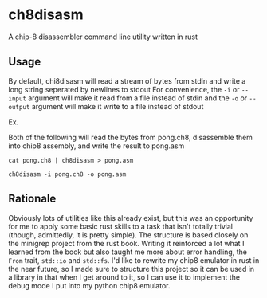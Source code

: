# ch8disasm

A chip-8 disassembler command line utility written in rust

## Usage
By default, chi8disasm will read a stream of bytes from stdin and write a long string seperated by newlines to stdout
For convenience, the `-i` or `--input` argument will make it read from a file instead of stdin and the `-o` or `--output` argument will make it write to a file instead of stdout


Ex. 

Both of the following will read the bytes from pong.ch8, disassemble them into chip8 assembly, and write the result to pong.asm
```
cat pong.ch8 | ch8disasm > pong.asm
```
```
ch8disasm -i pong.ch8 -o pong.asm
```

## Rationale
Obviously lots of utilities like this already exist, but this was an opportunity for me to apply some basic rust skills to a task that isn't totally trivial 
(though, admittedly, it is pretty simple). The structure is based closely on the minigrep project from the rust book. Writing it reinforced a lot what I learned
from the book but also taught me more about error handling, the `From` trait, `std::io` and `std::fs`. I'd like to rewrite my chip8 emulator in rust in the near
future, so I made sure to structure this project so it can be used in a library in that when I get around to it, so I can use it to implement the debug mode I
put into my python chip8 emulator. 

